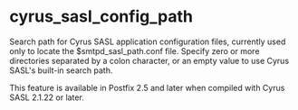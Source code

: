 # cyrus_sasl_config_path 

 Search path for Cyrus SASL application configuration files,
currently used only to locate the $smtpd_sasl_path.conf file.
Specify zero or more directories separated by a colon character,
or an empty value to use Cyrus SASL's built-in search path.  

 This feature is available in Postfix 2.5 and later when compiled
with Cyrus SASL 2.1.22 or later. 


